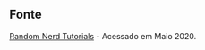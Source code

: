 ## Fonte

[Random Nerd Tutorials](https://randomnerdtutorials.com/esp-now-esp8266-nodemcu-arduino-ide) - Acessado em Maio 2020.

